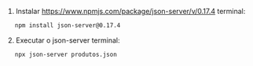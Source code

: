 1. Instalar https://www.npmjs.com/package/json-server/v/0.17.4
   terminal:
``` bash
   npm install json-server@0.17.4
```

2. Executar o json-server
terminal:
``` bash
   npx json-server produtos.json
```
